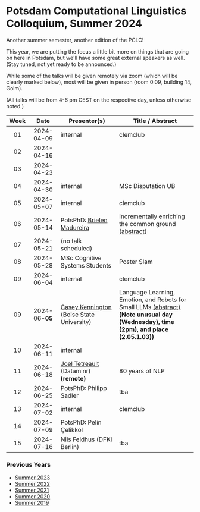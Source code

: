 # Potsdam Computational Linguistics Colloquium, Summer 2024

Another summer semester, another edition of the PCLC!

This year, we are putting the focus a little bit more on things that are going on here in Potsdam, but we'll have some great external speakers as well. (Stay tuned, not yet ready to be announced.)



While some of the talks will be given remotely via zoom (which will be clearly marked below), most will be given in person (room 0.09, building 14, Golm). 

(All talks will be from 4-6 pm CEST on the respective day, unless otherwise noted.)



| Week | Date | Presenter(s) | Title / Abstract|
|:------:|:------:|-----------|------|
01 | 2024-04-09 | internal | clemclub |
02 | 2024-04-16 | | |
03 | 2024-04-23 | | |
04 | 2024-04-30 | internal | MSc Disputation UB |
05 | 2024-05-07 | internal | clemclub |
06 | 2024-05-14 | PotsPhD: [Brielen Madureira](https://briemadu.github.io) | Incrementally enriching the common ground [(abstract)](material/2024/madureira_abstract.md) |
07 | 2024-05-21 | (no talk scheduled) | |
08 | 2024-05-28 | MSc Cognitive Systems Students | Poster Slam |
09 | 2024-06-04 | internal | clemclub |
09 | 2024-06-**05** | [Casey Kennington](https://www.caseyreddkennington.com) (Boise State University) | Language Learning, Emotion, and Robots for Small LLMs [(abstract)](material/2024/kennington_abstract.md)<br/> **(Note unusual day (Wednesday), time (2pm), and place (2.05.1.03))**|
10 | 2024-06-11 | internal | |
11 | 2024-06-18 | [Joel Tetreault](https://www.cs.rochester.edu/~tetreaul/academic.html) (Dataminr) **(remote)** | 80 years of NLP |
12 | 2024-06-25 | PotsPhD: Philipp Sadler | tba  |
13 | 2024-07-02 | internal | clemclub |
14 | 2024-07-09 | PotsPhD: Pelin Çelikkol | |
15 | 2024-07-16 | Nils Feldhus (DFKI Berlin) | tba |

### Previous Years

* [Summer 2023](past/summer2023.md)
* [Summer 2022](past/summer2022.md)
* [Summer 2021](past/summer2021.md)
* [Summer 2020](past/summer2020.md)
* [Summer 2019](past/summer2019.md)

